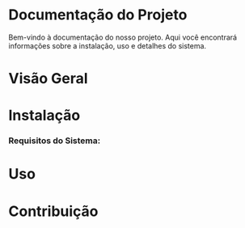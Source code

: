 # Documentação do Projeto

Bem-vindo à documentação do nosso projeto. Aqui você encontrará informações sobre a instalação, uso e detalhes do sistema.

# Visão Geral



# Instalação

### Requisitos do Sistema:


# Uso


# Contribuição

